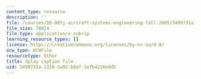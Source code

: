 ```yaml
---
content_type: resource
description: ''
file: /courses/16-885j-aircraft-systems-engineering-fall-2005/3499731a13105a92b8af1efb4226edd5_hzW2ZBtzrUE.vtt
file_size: 78814
file_type: application/x-subrip
learning_resource_types: []
license: https://creativecommons.org/licenses/by-nc-sa/4.0/
ocw_type: OCWFile
resourcetype: Other
title: 3play caption file
uid: 3499731a-1310-5a92-b8af-1efb4226edd5
---
```

